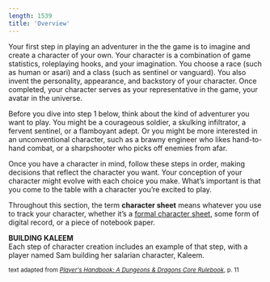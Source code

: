 ```yaml
---
length: 1539
title: 'Overview'
---
```


Your first step in playing an adventurer in the the game is to imagine and create a character of your own. Your character
is a combination of game statistics, roleplaying hooks, and your imagination. You choose a race (such as human or asari)
and a class (such as sentinel or vanguard). You also invent the personality, appearance, and backstory of your character.
Once completed, your character serves as your representative in the game, your avatar in the universe.

Before you dive into step 1 below, think about the kind of adventurer you want to play. You might be a courageous soldier,
a skulking infiltrator, a fervent sentinel, or a flamboyant adept. Or you might be more interested in an unconventional
character, such as a brawny engineer who likes hand-to-hand combat, or a sharpshooter who picks off enemies from afar.

Once you have a character in mind, follow these steps in order, making decisions that reflect the character you want. Your
conception of your character might evolve with each choice you make. What’s important is that you come to the table with
a character you’re excited to play.

Throughout this section, the term __character sheet__ means whatever you use to track your character, whether it’s a
[formal character sheet](/assets), some form of digital record, or a piece of notebook paper.

<v-alert type="info" :value="true">
<strong>BUILDING KALEEM</strong><br>
Each step of character creation includes an example of that step, with a player named Sam building her salarian character, Kaleem.
</v-alert>

<p class="text-xs-right"><small>text adapted from <a href="http://dnd.wizards.com/products/tabletop-games/rpg-products/rpg_playershandbook" target="_blank">
<em>Player's Handbook: A Dungeons & Dragons Core Rulebook</em></a>, p. 11</small></p>